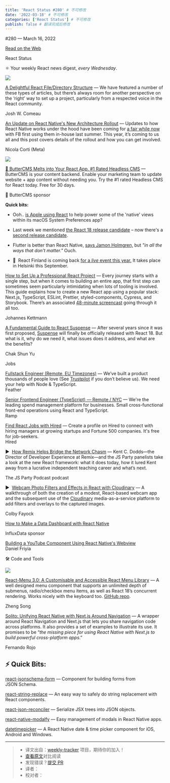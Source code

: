 ```yaml
---
title: 'React Status #280' # 不可修改
date: '2022-03-18' # 不可修改
categories: ['React Status'] # 不可修改
publish: false # 翻译完成后修改
---
```


<!--以上是预览信息，图片一张或限制百字左右，前者优先，全文请使用二级及以下标题-->
<!-- more -->

#​280 — March 16, 2022

[Read on the Web](https://react.statuscode.com/link/120990/web)

React Status

⚛️ Your weekly React news digest, _every Wednesday_.

[![](https://res.cloudinary.com/cpress/image/upload/w_1280,e_sharpen:60/v1647446598/iwfikud5skbmjt6pecw8.jpg)](https://react.statuscode.com/link/121000/web)

[A Delightful React File/Directory Structure](https://react.statuscode.com/link/121000/web "www.joshwcomeau.com") — We have featured a number of these types of articles, but there’s always room for another perspective on the ‘right’ way to set up a project, particularly from a respected voice in the React community.

Josh W. Comeau

[An Update on React Native's New Architecture Rollout](https://react.statuscode.com/link/120993/web "reactnative.dev") — Updates to how React Native works under the hood have been coming for [a fair while now](https://react.statuscode.com/link/120994/web) with FB first using them in-house last summer. This year, it’s coming to us all and this post covers details of the rollout and how you can get involved.

Nicola Corti (Meta)

[![](https://copm.s3.amazonaws.com/d52404e9.png)](https://react.statuscode.com/link/120995/web)

[🧈 ButterCMS Melts into Your React App. #1 Rated Headless CMS](https://react.statuscode.com/link/120995/web "buttercms.com") — ButterCMS is your content backend. Enable your marketing team to update website + app content without needing you. Try the #1 rated Headless CMS for React today. Free for 30 days.

🧈 ButterCMS sponsor

**Quick bits:**

*   Ooh.. [is Apple using React](https://react.statuscode.com/link/121019/web) to help power some of the 'native' views within its macOS System Preferences app?
    
*   Last week we mentioned [the React 18 release candidate](https://react.statuscode.com/link/120996/web) – now there's a [second release candidate](https://react.statuscode.com/link/120997/web).
    
*   Flutter is better than React Native, [says Jamon Holmgren,](https://react.statuscode.com/link/120998/web) but _"in all the ways that don't matter."_ Ouch.
    
*   📅  React Finland is coming back [for a _live_ event this year.](https://react.statuscode.com/link/120999/web) It takes place in Helsinki this September.
    

[How to Set Up a Professional React Project](https://react.statuscode.com/link/120991/web "profy.dev") — Every journey starts with a single step, but when it comes to building an entire app, that first step can sometimes seem particularly intimidating when lots of tooling is involved. This guide explains how to create a new React app using a popular stack: Next.js, TypeScript, ESLint, Prettier, styled-components, Cypress, and Storybook. There’s an associated [48-minute screencast](https://react.statuscode.com/link/120992/web) going through it all too.

Johannes Kettmann

[A Fundamental Guide to React Suspense](https://react.statuscode.com/link/121001/web "www.chakshunyu.com") — After several years since it was first proposed, [Suspense](https://react.statuscode.com/link/121002/web) will finally be officially released with React 18. But what is it, why do we need it, what issues does it address, and what are the benefits?

Chak Shun Yu

Jobs

[Fullstack Engineer (Remote, EU Timezones)](https://react.statuscode.com/link/121003/web) — We’ve built a product thousands of people love (See [Trustpilot](https://react.statuscode.com/link/121004/web) if you don’t believe us). We need your help with Node & TypeScript.  
Feather

[Senior Frontend Engineer (TypeScript) — Remote / NYC](https://react.statuscode.com/link/121005/web) — We're the leading spend management platform for businesses. Small cross-functional front-end operations using React and TypeScript.  
Ramp

[Find React Jobs with Hired](https://react.statuscode.com/link/121006/web) — Create a profile on Hired to connect with hiring managers at growing startups and Fortune 500 companies. It's free for job-seekers.  
Hired

▶  [How Remix Helps Bridge the Network Chasm](https://react.statuscode.com/link/121007/web "changelog.com") — Kent C. Dodds—the Director of Developer Experience at Remix—and the JS Party panelists take a look at the new React framework: what it does today, how it lured Kent away from a lucrative independent teaching career and what’s next.

The JS Party Podcast podcast

▶  [Webcam Photo Filters and Effects in React with Cloudinary](https://react.statuscode.com/link/121008/web "www.youtube.com") — A walkthrough of both the creation of a modest, React-based webcam app and the subsequent use of the [Cloudinary](https://react.statuscode.com/link/121009/web) media-as-a-service platform to add filters and overlays to the captured images.

Colby Fayock

[How to Make a Data Dashboard with React Native](https://react.statuscode.com/link/121010/web "www.influxdata.com")

InfluxData sponsor

[Building a YouTube Component Using React Native's Webview](https://react.statuscode.com/link/121011/web)  
Daniel Friyia

🛠 Code and Tools

[![](https://res.cloudinary.com/cpress/image/upload/w_1280,e_sharpen:60/vkeeo2fqs1fyqezpelao.jpg)](https://react.statuscode.com/link/121012/web)

[React-Menu 3.0: A Customisable and Accessible React Menu Library](https://react.statuscode.com/link/121012/web "szhsin.github.io") — A well designed menu component that supports an unlimited depth of submenus, radio/checkbox menu items, as well as React 18’s concurrent rendering. Works nicely with the keyboard too. [GitHub repo](https://react.statuscode.com/link/121013/web).

Zheng Song

[Solito: Unifying React Native with Next.js Around Navigation](https://react.statuscode.com/link/121014/web "solito.dev") — A wrapper around React Navigation and Next.js that lets you share navigation code across platforms. It also provides a set of examples to illustrate its use. It promises to be “_the missing piece for using React Native with Next.js to build powerful cross-platform apps_.”

Fernando Rojo

⚡️ Quick Bits:
--------------

[react-jsonschema-form](https://react.statuscode.com/link/121020/web) — Component for building forms from JSON Schema.

[react-string-replace](https://react.statuscode.com/link/121015/web) — An easy way to safely do string replacement with React components.

[react-json-reconciler](https://react.statuscode.com/link/121016/web) — Serialize JSX trees into JSON objects.

[react-native-modalfy](https://react.statuscode.com/link/121017/web) — Easy management of modals in React Native apps.

[datetimepicker](https://react.statuscode.com/link/121018/web) — A React Native date & time picker component for iOS, Android and Windows.

---
> * 译文出自：[weekly-tracker](https://github.com/FEDarling/weekly-tracker) 项目，期待你的加入！
> * [查看原文](https://react.statuscode.com/issues/280)对比阅读
> * 发现错误？[提交 PR](https://github.com/FEDarling/weekly-tracker/blob/main/weeklys/react_status/280)
> * 译者：
> * 校对者：
